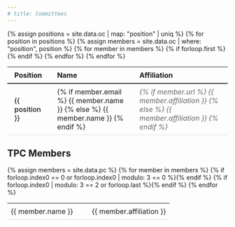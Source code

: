 ```yaml
---
# title: Committees
---
```



<div class="committee-table">
  <table>
    <thead>
      <tr>
        <th>Position</th>
        <th>Name</th>
        <th>Affiliation</th>
      </tr>
    </thead>
    <tbody>
    {% assign positions = site.data.oc | map: "position" | uniq %}
    {% for position in positions %}
      {% assign members = site.data.oc | where: "position", position %}
      {% for member in members %}
        <tr>
          {% if forloop.first %}
          <td class="position" rowspan="{{ members.size }}">{{ position }}</td>
          {% endif %}
          <td class="name">
            {% if member.email %}
              <a href="mailto:{{ member.email }}">{{ member.name }}</a>
            {% else %}
              {{ member.name }}
            {% endif %}
          </td>
          <td class="affiliation">
            {% if member.url %}
              <a href="{{ member.url }}">{{ member.affiliation }}</a>
            {% else %}
              {{ member.affiliation }}
            {% endif %}
          </td>
        </tr>
      {% endfor %}
    {% endfor %}
    </tbody>
  </table>
</div>

<span></span>

<!-- TPC Members Table -->
<div class="tpc-table">
  <h2> TPC Members </h2>
  <table>
    <tbody>
      {% assign members = site.data.pc %}
      {% for member in members %}
        {% if forloop.index0 == 0 or forloop.index0 | modulo: 3 == 0 %}<tr>{% endif %}
          <td class="name">{{ member.name }}</td>
          <td class="name">{{ member.affiliation }}</td>
        {% if forloop.index0 | modulo: 3 == 2 or forloop.last %}</tr>{% endif %}
      {% endfor %}
    </tbody>
  </table>
</div> 

<style>
.tpc-table table {
  width: 100%;
  border-collapse: collapse;
  margin: 1em 0;
}

.tpc-table td {
  width: 50.00%; /* Two columns per row */
  text-align: left;
  padding: 0.5em;
  border-bottom: 1px solid #ddd;
}

.tpc-table h2 {
  text-align: left;
}
</style>


<style>

.committee-table {
  max-width: 900px;
  margin: 0 auto;
}

.committee-table table {
  width: 100%;
  border-collapse: collapse;
  margin: 1em 0;
}

.committee-table th,
.committee-table td {
  padding: 0.5em 1em;
  text-align: left;
  border-bottom: 1px solid #ddd;
}

.committee-table th {
  font-weight: bold;
  border-bottom: 2px solid #333;
}

.committee-table .position {
  font-weight: 500;
}

.committee-table .affiliation {
  font-style: italic;
  color: #666;
}

.committee-table a {
  color: inherit;
  text-decoration: none;
}

.committee-table a:hover {
  text-decoration: underline;
}
</style>


